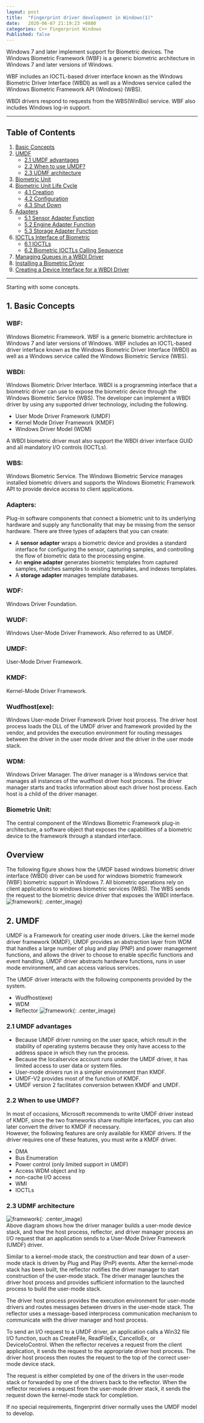 ```yaml
---
layout: post
title:  "Fingerprint driver development in Windows(1)"
date:   2020-06-07 21:19:23 +0800
categories: C++ Fingerprint Windows
Published: false
---
```

Windows 7 and later implement support for Biometric devices. The Windows Biometric Framework (WBF) is a generic biometric architecture in Windows 7 and later versions of Windows.

WBF includes an IOCTL-based driver interface known as the Windows Biometric Driver Interface (WBDI) as well as a Windows service called the Windows Biometric Framework API (Windows) (WBS). 

WBDI drivers respond to requests from the WBS(WinBio) service. WBF also includes Windows log-in support.

---
## Table of Contents
1. [Basic Concepts](#1)
2. [UMDF](#2)
    + [2.1 UMDF advantages](#2.1)
    + [2.2 When to use UMDF?](#2.2)
    + [2.3 UDMF architecture](#2.3)
3. [Biometric Unit]({{site.baseurl}}/c++/fingerprint/2020/06/10/Cpp-wbdi-02.html#3)
4. [Biometric Unit Life Cycle]({{site.baseurl}}/c++/fingerprint/2020/06/10/Cpp-wbdi-02.html#4)
    + [4.1 Creation]({{site.baseurl}}/c++/fingerprint/2020/06/10/Cpp-wbdi-02.html#4.1)
    + [4.2 Configuration]({{site.baseurl}}/c++/fingerprint/2020/06/10/Cpp-wbdi-02.html#4.2)
    + [4.3 Shut Down]({{site.baseurl}}/c++/fingerprint/2020/06/10/Cpp-wbdi-02.html#4.3)
5. [Adapters]({{site.baseurl}}/c++/fingerprint/2020/06/10/Cpp-wbdi-02.html#5)
    + [5.1 Sensor Adapter Function]({{site.baseurl}}/c++/fingerprint/2020/06/10/Cpp-wbdi-02.html#5.1)
    + [5.2 Engine Adapter Function]({{site.baseurl}}/c++/fingerprint/2020/06/10/Cpp-wbdi-02.html#5.2)
    + [5.3 Storage Adapter Function]({{site.baseurl}}/c++/fingerprint/2020/06/10/Cpp-wbdi-02.html#5.3)
6. [IOCTLs Interface of Biometric]({{site.baseurl}}/c++/fingerprint/2020/06/10/Cpp-wbdi-02.html#6)
    + [6.1 IOCTLs]({{site.baseurl}}/c++/fingerprint/2020/06/10/Cpp-wbdi-02.html#6.1)
    + [6.2 Biometric IOCTLs Calling Sequence]({{site.baseurl}}/c++/fingerprint/2020/06/10/Cpp-wbdi-02.html#6.2)
7. [Managing Queues in a WBDI Driver]({{site.baseurl}}/c++/fingerprint/2020/06/13/Cpp-wbdi-03.html#7)
8. [Installing a Biometric Driver]({{site.baseurl}}/c++/fingerprint/2020/06/13/Cpp-wbdi-03.html#8)
9. [Creating a Device Interface for a WBDI Driver]({{site.baseurl}}/c++/fingerprint/2020/06/13/Cpp-wbdi-03.html#9)

---

Starting with some concepts.

## <span id = "1">1. Basic Concepts</span>
### WBF:
Windows Biometric Framework. WBF is a generic biometric architecture in Windows 7 and later versions of Windows. WBF includes an IOCTL-based driver interface known as the Windows Biometric Driver Interface (WBDI) as well as a Windows service called the Windows Biometric Service (WBS). 
### WBDI:  
Windows Biometric Driver Interface. WBDI is a programming interface that a biometric driver can use to expose the biometric device through the Windows Biometric Service (WBS). The developer can implement a WBDI driver by using any supported driver technology, including the following.
+ User Mode Driver Framework (UMDF)
+ Kernel Mode Driver Framework (KMDF)
+ Windows Driver Model (WDM)
  
A WBDI biometric driver must also support the WBDI driver interface GUID and all mandatory I/O controls (IOCTLs).  
### WBS:  
  Windows Biometric Service. The Windows Biometric Service manages installed biometric drivers and supports the Windows Biometric Framework API to provide device access to client applications.  
### Adapters:   
  Plug-in software components that connect a biometric unit to its underlying hardware and supply any functionality that may be missing from the sensor hardware. There are three types of adapters that you can create:  
+ A **sensor adapter** wraps a biometric device and provides a standard interface for configuring the sensor, capturing samples, and controlling the flow of biometric data to the processing engine.
+ An **engine adapter** generates biometric templates from captured samples, matches samples to existing templates, and indexes templates.
+ A **storage adapter** manages template databases.    

### WDF:
  Windows Driver Foundation.  
### WUDF:
  Windows User-Mode Driver Framework. Also referred to as UMDF.    
### UMDF:
  User-Mode Driver Framework.  
### KMDF:
  Kernel-Mode Driver Framework.  
### Wudfhost(exe):
  Windows User-mode Driver Framework Driver host process. The driver host process loads the DLL of the UMDF driver and framework provided by the vendor, and provides the execution environment for routing messages between the driver in the user mode driver and the driver in the user mode stack.
### WDM:
  Windows Driver Manager. The driver manager is a Windows service that manages all instances of the wudfhost driver host process. The driver manager starts and tracks information about each driver host process. Each host is a child of the driver manager.
### Biometric Unit:  
  The central component of the Windows Biometric Framework plug-in architecture, a software object that exposes the capabilities of a biometric device to the framework through a standard interface.
## Overview
The following figure shows how the UMDF based windows biometric driver interface (WBDI) driver can be used for windows biometric framework (WBF) biometric support in Windows 7. All biometric operations rely on client applications to windows biometric services (WBS). The WBS sends the request to the biometric device driver that exposes the WBDI interface.
![framework]({{site.baseurl}}/assets/image/others-wbdi-01.PNG){: .center_image}

## <span id = "2">2. UMDF</span>
UMDF is a Framework for creating user mode drivers. Like the kernel mode driver framework (KMDF), UMDF provides an abstraction layer from WDM that handles a large number of plug and play (PNP) and power management functions, and allows the driver to choose to enable specific functions and event handling. UMDF driver abstracts hardware functions, runs in user mode environment, and can access various services.

The UMDF driver interacts with the following components provided by the system.
+ Wudfhost(exe)
+ WDM
+ Reflector
![framework]({{site.baseurl}}/assets/image/others-wbdi-02.PNG){: .center_image}

### <span id = "2.1">2.1 UMDF advantages</span>   
+ Because UMDF driver running on the user space, which result in the stability of operating systems because they only have access to the address space in which they run the process.
+ Because the localservice account runs under the UMDF driver, it has limited access to user data or system files.
+ User-mode drivers run in a simpler environment than KMDF.
+ UMDF-V2 provides most of the function of KMDF.
+ UMDF version 2 facilitates conversion between KMDF and UMDF.

### <span id = "2.2">2.2 When to use UMDF?</span>   
In most of occasions, Microsoft recommends to write UMDF driver instead of KMDF, since the two frameworks share multiple interfaces, you can  also later convert the driver to KMDF if necessary.  
However, the following features are only available for KMDF drivers. If the driver requires one of these features, you must write a KMDF driver.  
+ DMA
+ Bus Enumeration
+ Power control (only limited support in UMDF)
+ Access WDM object and lrp
+ non-cache I/O access
+ WMI
+ IOCTLs

### <span id = "2.3">2.3 UDMF architecture</span>   
![framework]({{site.baseurl}}/assets/image/others-wbdi-03.PNG){: .center_image}  
Above diagram shows how the driver manager builds a user-mode device stack, and how the host process, reflector, and driver manager process an I/O request that an application sends to a User-Mode Driver Framework (UMDF) driver.  

Similar to a kernel-mode stack, the construction and tear down of a user-mode stack is driven by Plug and Play (PnP) events. After the kernel-mode stack has been built, the reflector notifies the driver manager to start construction of the user-mode stack. The driver manager launches the driver host process and provides sufficient information to the launched process to build the user-mode stack. 
 
The driver host process provides the execution environment for user-mode drivers and routes messages between drivers in the user-mode stack. The reflector uses a message-based interprocess communication mechanism to communicate with the driver manager and host process.    

To send an I/O request to a UMDF driver, an application calls a Win32 file I/O function, such as CreateFile, ReadFileEx, CancelIoEx, or DeviceIoControl. When the reflector receives a request from the client application, it sends the request to the appropriate driver host process. The driver host process then routes the request to the top of the correct user-mode device stack.  

The request is either completed by one of the drivers in the user-mode stack or forwarded by one of the drivers back to the reflector. When the reflector receives a request from the user-mode driver stack, it sends the request down the kernel-mode stack for completion.  



If no special requirements, fingerprint driver normally uses the UMDF model to develop.